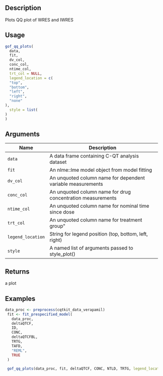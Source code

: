 ## Description

Plots QQ plot of WRES and IWRES

## Usage

```r
gof_qq_plots(
  data,
  fit,
  dv_col,
  conc_col,
  ntime_col,
  trt_col = NULL,
  legend_location = c(
  "top",
  "bottom",
  "left",
  "right",
  "none"
),
  style = list(
)
)
```

## Arguments

| Name | Description |
|------|-------------|
| `data` | A data frame containing C-QT analysis dataset |
| `fit` | An nlme::lme model object from model fitting |
| `dv_col` | An unquoted column name for dependent variable measurements |
| `conc_col` | An unquoted column name for drug concentration measurements |
| `ntime_col` | An unquoted column name for nominal time since dose |
| `trt_col` | An unquoted column name for treatment group" |
| `legend_location` | String for legend position (top, bottom, left, right) |
| `style` | A named list of arguments passed to style_plot() |

## Returns

a plot

## Examples

```r
data_proc <- preprocess(cqtkit_data_verapamil)
 fit <- fit_prespecified_model(
   data_proc,
   deltaQTCF,
   ID,
   CONC,
   deltaQTCFBL,
   TRTG,
   TAFD,
   "REML",
   TRUE
 )
 
 gof_qq_plots(data_proc, fit, deltaQTCF, CONC, NTLD, TRTG, legend_location = "top")
```


